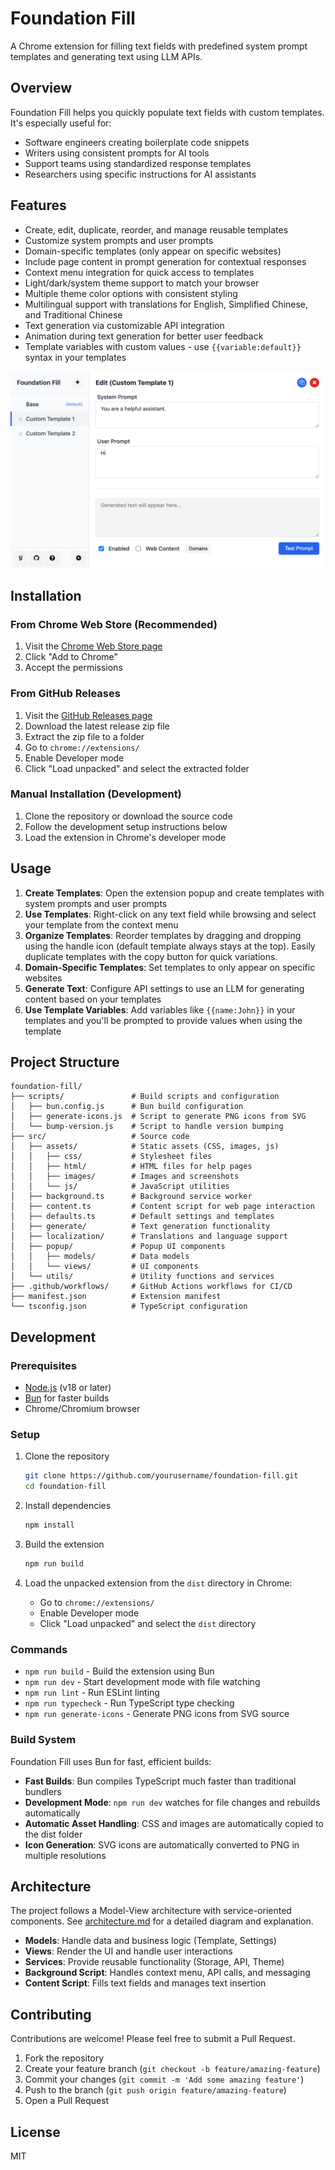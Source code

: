 # Foundation Fill

A Chrome extension for filling text fields with predefined system prompt templates and generating text using LLM APIs.

## Overview

Foundation Fill helps you quickly populate text fields with custom templates. It's especially useful for:

- Software engineers creating boilerplate code snippets
- Writers using consistent prompts for AI tools
- Support teams using standardized response templates
- Researchers using specific instructions for AI assistants

## Features

- Create, edit, duplicate, reorder, and manage reusable templates
- Customize system prompts and user prompts
- Domain-specific templates (only appear on specific websites)
- Include page content in prompt generation for contextual responses
- Context menu integration for quick access to templates
- Light/dark/system theme support to match your browser
- Multiple theme color options with consistent styling
- Multilingual support with translations for English, Simplified Chinese, and Traditional Chinese
- Text generation via customizable API integration
- Animation during text generation for better user feedback
- Template variables with custom values - use `{{variable:default}}` syntax in your templates

![Extension Popup Interface](src/assets/images/screenshots/popup.png)

## Installation

### From Chrome Web Store (Recommended)

1. Visit the [Chrome Web Store page](https://chrome.google.com/webstore/detail/foundation-fill/TBD)
2. Click "Add to Chrome"
3. Accept the permissions

### From GitHub Releases

1. Visit the [GitHub Releases page](https://github.com/Vivswan/FoundationFill/releases)
2. Download the latest release zip file
3. Extract the zip file to a folder
4. Go to `chrome://extensions/`
5. Enable Developer mode
6. Click "Load unpacked" and select the extracted folder

### Manual Installation (Development)

1. Clone the repository or download the source code
2. Follow the development setup instructions below
3. Load the extension in Chrome's developer mode

## Usage

1. **Create Templates**: Open the extension popup and create templates with system prompts and user prompts
2. **Use Templates**: Right-click on any text field while browsing and select your template from the context menu
3. **Organize Templates**: Reorder templates by dragging and dropping using the handle icon (default template always
   stays at the top). Easily duplicate templates with the copy button for quick variations.
4. **Domain-Specific Templates**: Set templates to only appear on specific websites
5. **Generate Text**: Configure API settings to use an LLM for generating content based on your templates
6. **Use Template Variables**: Add variables like `{{name:John}}` in your templates and you'll be prompted to provide
   values when using the template

## Project Structure

```
foundation-fill/
├── scripts/               # Build scripts and configuration
│   ├── bun.config.js      # Bun build configuration
│   ├── generate-icons.js  # Script to generate PNG icons from SVG
│   └── bump-version.js    # Script to handle version bumping
├── src/                   # Source code
│   ├── assets/            # Static assets (CSS, images, js)
│   │   ├── css/           # Stylesheet files
│   │   ├── html/          # HTML files for help pages
│   │   ├── images/        # Images and screenshots
│   │   └── js/            # JavaScript utilities
│   ├── background.ts      # Background service worker
│   ├── content.ts         # Content script for web page interaction
│   ├── defaults.ts        # Default settings and templates
│   ├── generate/          # Text generation functionality
│   ├── localization/      # Translations and language support
│   ├── popup/             # Popup UI components
│   │   ├── models/        # Data models
│   │   └── views/         # UI components
│   └── utils/             # Utility functions and services
├── .github/workflows/     # GitHub Actions workflows for CI/CD
├── manifest.json          # Extension manifest
└── tsconfig.json          # TypeScript configuration
```

## Development

### Prerequisites

- [Node.js](https://nodejs.org/) (v18 or later)
- [Bun](https://bun.sh/) for faster builds
- Chrome/Chromium browser

### Setup

1. Clone the repository
   ```bash
   git clone https://github.com/yourusername/foundation-fill.git
   cd foundation-fill
   ```

2. Install dependencies
   ```bash
   npm install
   ```

3. Build the extension
   ```bash
   npm run build
   ```

4. Load the unpacked extension from the `dist` directory in Chrome:
    - Go to `chrome://extensions/`
    - Enable Developer mode
    - Click "Load unpacked" and select the `dist` directory

### Commands

- `npm run build` - Build the extension using Bun
- `npm run dev` - Start development mode with file watching
- `npm run lint` - Run ESLint linting
- `npm run typecheck` - Run TypeScript type checking
- `npm run generate-icons` - Generate PNG icons from SVG source

### Build System

Foundation Fill uses Bun for fast, efficient builds:

- **Fast Builds**: Bun compiles TypeScript much faster than traditional bundlers
- **Development Mode**: `npm run dev` watches for file changes and rebuilds automatically
- **Automatic Asset Handling**: CSS and images are automatically copied to the dist folder
- **Icon Generation**: SVG icons are automatically converted to PNG in multiple resolutions

## Architecture

The project follows a Model-View architecture with service-oriented components. See [architecture.md](architecture.md)
for a detailed diagram and explanation.

- **Models**: Handle data and business logic (Template, Settings)
- **Views**: Render the UI and handle user interactions
- **Services**: Provide reusable functionality (Storage, API, Theme)
- **Background Script**: Handles context menu, API calls, and messaging
- **Content Script**: Fills text fields and manages text insertion

## Contributing

Contributions are welcome! Please feel free to submit a Pull Request.

1. Fork the repository
2. Create your feature branch (`git checkout -b feature/amazing-feature`)
3. Commit your changes (`git commit -m 'Add some amazing feature'`)
4. Push to the branch (`git push origin feature/amazing-feature`)
5. Open a Pull Request

## License

MIT
